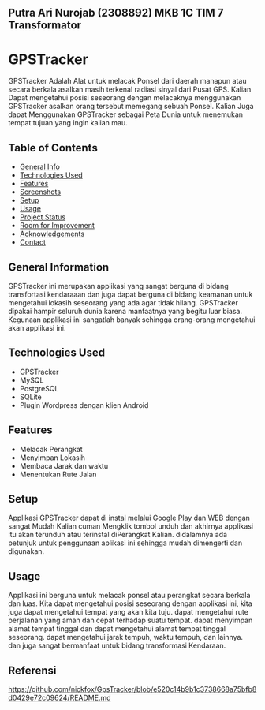 ## Putra Ari Nurojab (2308892) MKB 1C TIM 7 Transformator
# GPSTracker
GPSTracker Adalah Alat untuk melacak Ponsel dari daerah manapun atau secara berkala asalkan masih terkenal radiasi 
sinyal dari Pusat GPS. Kalian Dapat mengetahui posisi seseorang dengan melacaknya menggunakan GPSTracker asalkan 
orang tersebut memegang sebuah Ponsel. Kalian Juga dapat Menggunakan GPSTracker sebagai Peta Dunia untuk menemukan 
tempat tujuan yang ingin kalian mau.

## Table of Contents
* [General Info](#general-information)
* [Technologies Used](#technologies-used)
* [Features](#features)
* [Screenshots](#screenshots)
* [Setup](#setup)
* [Usage](#usage)
* [Project Status](#project-status)
* [Room for Improvement](#room-for-improvement)
* [Acknowledgements](#acknowledgements)
* [Contact](#contact)
<!-- * [License](#license) -->

## General Information
GPSTracker ini merupakan applikasi yang sangat berguna di bidang transfortasi kendaraaan 
dan juga dapat berguna di bidang keamanan untuk mengetahui lokasih seseorang yang ada agar tidak hilang.
GPSTracker dipakai hampir seluruh dunia karena manfaatnya yang begitu luar biasa.
Kegunaan applikasi ini sangatlah banyak sehingga orang-orang mengetahui akan applikasi ini.

## Technologies Used
- GPSTracker
- MySQL
- PostgreSQL
- SQLite
- Plugin Wordpress dengan klien Android

## Features
- Melacak Perangkat
- Menyimpan Lokasih
- Membaca Jarak dan waktu
- Menentukan Rute Jalan

## Setup
Applikasi GPSTracker dapat di instal melalui Google Play dan WEB dengan sangat Mudah
Kalian cuman Mengklik tombol unduh dan akhirnya applikasi itu akan terunduh atau terinstal
diPerangkat Kalian. didalamnya ada petunjuk untuk penggunaan aplikasi ini sehingga mudah dimengerti dan digunakan.

## Usage
Applikasi ini berguna untuk melacak ponsel atau perangkat secara berkala dan luas.
Kita dapat mengetahui posisi seseorang dengan applikasi ini, kita juga dapat mengetahui tempat yang akan kita tuju.
dapat mengetahui rute perjalanan yang aman dan cepat terhadap suatu tempat.
dapat menyimpan alamat tempat tinggal dan dapat mengetahui alamat tempat tinggal seseorang.
dapat mengetahui jarak tempuh, waktu tempuh, dan lainnya.
dan juga sangat bermanfaat untuk bidang transformasi Kendaraan.

## Referensi
https://github.com/nickfox/GpsTracker/blob/e520c14b9b1c3738668a75bfb8d0429e72c09624/README.md
